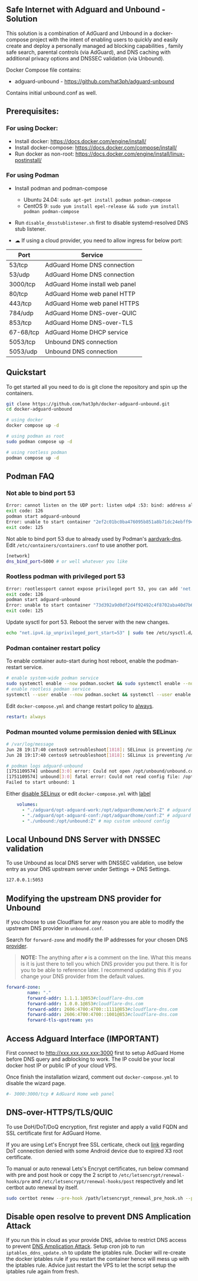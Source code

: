 ## Safe Internet with Adguard and Unbound - Solution
This solution is a combination of AdGuard and Unbound in a docker-compose project with the intent of enabling users to quickly and easily create and deploy a personally managed ad blocking capabilities , family safe search, parental controls (via AdGuard), and DNS caching with additional privacy options and DNSSEC validation (via Unbound). 

Docker Compose file contains:
- adguard-unbound - https://github.com/hat3ph/adguard-unbound

Contains initial unbound.conf as well.

## Prerequisites:
### For using Docker:
- Install docker: https://docs.docker.com/engine/install/
- Install docker-compose: https://docs.docker.com/compose/install/
- Run docker as non-root: https://docs.docker.com/engine/install/linux-postinstall/

### For using Podman
- Install podman and podman-compose
  - Ubuntu 24.04: `sudo apt-get install podman podman-compose`
  - CentOS 9: `sudo yum install epel-release && sudo yum install podman podman-compose`

- Run `disable_dnsstublistener.sh` first to disable systemd-resolved DNS stub listener.
- ☁ If using a cloud provider, you need to allow ingress for below port:

| Port      | Service                       |
|-----------|-------------------------------|
| 53/tcp    | AdGuard Home DNS connection   |
| 53/udp    | AdGuard Home DNS connection   |
| 3000/tcp  | AdGuard Home install web panel|
| 80/tcp    | AdGuard Home web panel HTTP   |
| 443/tcp   | AdGuard Home web panel HTTPS  |
| 784/udp   | AdGuard Home DNS-over-QUIC    |
| 853/tcp   | AdGuard Home DNS-over-TLS     |
| 67-68/tcp | AdGuard Home DHCP service     |
| 5053/tcp  | Unbound DNS connection        |
| 5053/udp  | Unbound DNS connection        |

## Quickstart
To get started all you need to do is git clone the repository and spin up the containers.
```bash
git clone https://github.com/hat3ph/docker-adguard-unbound.git
cd docker-adguard-unbound

# using docker
docker compose up -d

# using podman as root
sudo podman compose up -d

# using rootless podman
podman compose up -d
```

## Podman FAQ
### Not able to bind port 53
```bash
Error: cannot listen on the UDP port: listen udp4 :53: bind: address already in use
exit code: 126
podman start adguard-unbound
Error: unable to start container "2ef2c01bc0ba476095b851a8b71dc24ebff94d4fe681ce66e4b2db78b8589922": cannot listen on the UDP port: listen udp4 :53: bind: address already in use
exit code: 125
```
Not able to bind port 53 due to already used by Podman's [aardvark-dns](https://github.com/containers/podman/discussions/14242). Edit `/etc/containers/containers.conf` to use another port.
```bash
[network]
dns_bind_port=5000 # or well whatever you like
```
### Rootless podman with privileged port 53
```bash
Error: rootlessport cannot expose privileged port 53, you can add 'net.ipv4.ip_unprivileged_port_start=53' to /etc/sysctl.conf (currently 1024), or choose a larger port number (>= 1024): listen tcp 0.0.0.0:53: bind: permission denied
exit code: 126
podman start adguard-unbound
Error: unable to start container "73d392a9d0df2d4f92492c4f8702aba40d7b6909e97492c4da69ab7853afae13": rootlessport cannot expose privileged port 53, you can add 'net.ipv4.ip_unprivileged_port_start=53' to /etc/sysctl.conf (currently 1024), or choose a larger port number (>= 1024): listen tcp 0.0.0.0:53: bind: permission denied
exit code: 125
```
Update sysctl for port 53. Reboot the server with the new changes.
```bash
echo "net.ipv4.ip_unprivileged_port_start=53" | sudo tee /etc/sysctl.d/20-dns-privileged-port.conf
```
### Podman container restart policy
To enable container auto-start during host reboot, enable the podman-restart service.
```bash
# enable system-wide podman service
sudo systemctl enable --now podman.socket && sudo systemctl enable --now podman-restart.service
# enable rootless podman service
systemctl --user enable --now podman.socket && systemctl --user enable --now podman-restart.service
```
Edit `docker-compose.yml` and change restart policy to [always](https://github.com/containers/podman/issues/20418).
```yml
restart: always
```
### Podman mounted volume permission denied with SELinux 
```bash
# /var/log/message
Jun 28 19:17:40 centos9 setroubleshoot[1818]: SELinux is preventing /usr/sbin/unbound from read access on the file unbound.conf. For complete SELinux messages run: sealert -l 6951e854-eb81-4d61-b11f-87dc2fb3db7f
Jun 28 19:17:40 centos9 setroubleshoot[1818]: SELinux is preventing /usr/sbin/unbound from read access on the file unbound.conf.#012#012*****  Plugin catchall (100. confidence) suggests   **************************#012#012If you believe that unbound should be allowed read access on the unbound.conf file by default.#012Then you should report this as a bug.#012You can generate a local policy module to allow this access.#012Do#012allow this access for now by executing:#012# ausearch -c 'unbound' --raw | audit2allow -M my-unbound#012# semodule -X 300 -i my-unbound.pp#012

# podman logs adguard-unbound
[1751109574] unbound[3:0] error: Could not open /opt/unbound/unbound.conf: Permission denied
[1751109574] unbound[3:0] fatal error: Could not read config file: /opt/unbound/unbound.conf. Maybe try unbound -dd, it stays on the commandline to see more errors, or unbound-checkconf
Failed to start unbound: 1
```
Either [disable SELinux](https://linuxconfig.org/how-to-disable-selinux-on-linux) or edit `docker-compose.yml` with [label](https://blog.christophersmart.com/2021/01/31/podman-volumes-and-selinux/)
```yml
    volumes:
      - "./adguard/opt-adguard-work:/opt/adguardhome/work:Z" # adguard container work directory
      - "./adguard/opt-adguard-conf:/opt/adguardhome/conf:Z" # adguard container conf directory
      - "./unbound:/opt/unbound:Z" # map custom unbound config
```

## Local Unbound DNS Server with DNSSEC validation
To use Unbound as local DNS server with DNSSEC validation, use below entry as your DNS upstream server under Settings -> DNS Settings.
```bash
127.0.0.1:5053
```

## Modifying the upstream DNS provider for Unbound
If you choose to use Cloudflare for any reason you are able to modify the upstream DNS provider in `unbound.conf`.

Search for `forward-zone` and modify the IP addresses for your chosen DNS [provider](https://docs.pi-hole.net/guides/dns/upstream-dns-providers/).

>**NOTE:** The anything after `#` is a comment on the line. 
What this means is it is just there to tell you which DNS provider you put there. It is for you to be able to reference later. I recommend updating this if you change your DNS provider from the default values.
```yaml
forward-zone:
        name: "."
        forward-addr: 1.1.1.1@853#cloudflare-dns.com
        forward-addr: 1.0.0.1@853#cloudflare-dns.com
        forward-addr: 2606:4700:4700::1111@853#cloudflare-dns.com
        forward-addr: 2606:4700:4700::1001@853#cloudflare-dns.com
        forward-tls-upstream: yes
```

## Access Adguard Interface (IMPORTANT)
First connect to http://xxx.xxx.xxx.xxx:3000 first to setup AdGuard Home before DNS query and adblocking to work.
The IP could be your local docker host IP or public IP of your cloud VPS.

Once finish the installation wizard, comment out `docker-compose.yml` to disable the wizard page.
```yml
#- 3000:3000/tcp # AdGuard Home web panel
```

## DNS-over-HTTPS/TLS/QUIC
To use DoH/DoT/DoQ encryption, first register and apply a valid FQDN and SSL certificate first for AdGuard Home.

If you are using Let's Encrypt free SSL certicate, check out [link](https://ikarus.sg/lets-encrypt-dot-android/) regarding DoT connection denied with some Android device due to expired X3 root certificate.

To manual or auto renewal Lets's Encrypt certificates, run below command with pre and post hook or copy the 2 script to `/etc/letsencrypt/renewal-hooks/pre` and `/etc/letsencrypt/renewal-hooks/post` respectively and let certbot auto renewal by itself.
```bash
sudo certbot renew --pre-hook /path/letsencrypt_renewal_pre_hook.sh --post-hook /path/letsencrypt_renewal_post_hook.sh --dry-run
```

## Disable open resolve to prevent DNS Amplication Attack
If you run this in cloud as your provide DNS, advise to restrict DNS access to prevent [DNS Amplication Attack](https://openresolver.com/).
Setup cron job to run `iptables_ddns_update.sh` to update the iptables rule.
Docker will re-create the docker iptables rule if you restart the container hence will mess up with the iptables rule. 
Advice just restart the VPS to let the script setup the iptables rule again from fresh.
